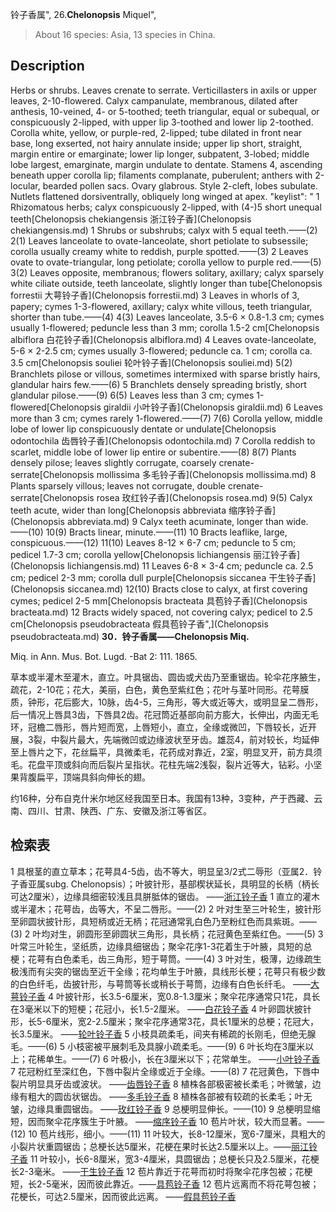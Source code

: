 铃子香属",
26.**Chelonopsis** Miquel",

> About 16 species: Asia, 13 species in China.

## Description
Herbs or shrubs. Leaves crenate to serrate. Verticillasters in axils or upper leaves, 2-10-flowered. Calyx campanulate, membranous, dilated after anthesis, 10-veined, 4- or 5-toothed; teeth triangular, equal or subequal, or conspicuously 2-lipped, with upper lip 3-toothed and lower lip 2-toothed. Corolla white, yellow, or purple-red, 2-lipped; tube dilated in front near base, long exserted, not hairy annulate inside; upper lip short, straight, margin entire or emarginate; lower lip longer, subpatent, 3-lobed; middle lobe largest, emarginate, margin undulate to dentate. Stamens 4, ascending beneath upper corolla lip; filaments complanate, puberulent; anthers with 2-locular, bearded pollen sacs. Ovary glabrous. Style 2-cleft, lobes subulate. Nutlets flattened dorsiventrally, obliquely long winged at apex.
  "keylist": "
1 Rhizomatous herbs; calyx conspicuously 2-lipped, with (4-)5 short unequal teeth[Chelonopsis chekiangensis 浙江铃子香](Chelonopsis chekiangensis.md)
1 Shrubs or subshrubs; calyx with 5 equal teeth.——(2)
2(1) Leaves lanceolate to ovate-lanceolate, short petiolate to subsessile; corolla usually creamy white to reddish, purple spotted.——(3)
2 Leaves ovate to ovate-triangular, long petiolate; corolla yellow to purple red.——(5)
3(2) Leaves opposite, membranous; flowers solitary, axillary; calyx sparsely white ciliate outside, teeth lanceolate, slightly longer than tube[Chelonopsis forrestii 大萼铃子香](Chelonopsis forrestii.md)
3 Leaves in whorls of 3, papery; cymes 1-3-flowered, axillary; calyx white villous, teeth triangular, shorter than tube.——(4)
4(3) Leaves lanceolate, 3.5-6 &#215; 0.8-1.3 cm; cymes usually 1-flowered; peduncle less than 3 mm; corolla 1.5-2 cm[Chelonopsis albiflora 白花铃子香](Chelonopsis albiflora.md)
4 Leaves ovate-lanceolate, 5-6 &#215; 2-2.5 cm; cymes usually 3-flowered; peduncle ca. 1 cm; corolla ca. 3.5 cm[Chelonopsis souliei 轮叶铃子香](Chelonopsis souliei.md)
5(2) Branchlets pilose or villous, sometimes intermixed with sparse bristly hairs, glandular hairs few.——(6)
5 Branchlets densely spreading bristly, short glandular pilose.——(9)
6(5) Leaves less than 3 cm; cymes 1-flowered[Chelonopsis giraldii 小叶铃子香](Chelonopsis giraldii.md)
6 Leaves more than 3 cm; cymes rarely 1-flowered.——(7)
7(6) Corolla yellow, middle lobe of lower lip conspicuously dentate or undulate[Chelonopsis odontochila 齿唇铃子香](Chelonopsis odontochila.md)
7 Corolla reddish to scarlet, middle lobe of lower lip entire or subentire.——(8)
8(7) Plants densely pilose; leaves slightly corrugate, coarsely crenate-serrate[Chelonopsis mollissima 多毛铃子香](Chelonopsis mollissima.md)
8 Plants sparsely villous; leaves not corrugate, double crenate-serrate[Chelonopsis rosea 玫红铃子香](Chelonopsis rosea.md)
9(5) Calyx teeth acute, wider than long[Chelonopsis abbreviata 缩序铃子香](Chelonopsis abbreviata.md)
9 Calyx teeth acuminate, longer than wide.——(10)
10(9) Bracts linear, minute.——(11)
10 Bracts leaflike, large, conspicuous.——(12)
11(10) Leaves 8-12 &#215; 6-7 cm; peduncle to 5 cm; pedicel 1.7-3 cm; corolla yellow[Chelonopsis lichiangensis 丽江铃子香](Chelonopsis lichiangensis.md)
11 Leaves 6-8 &#215; 3-4 cm; peduncle ca. 2.5 cm; pedicel 2-3 mm; corolla dull purple[Chelonopsis siccanea 干生铃子香](Chelonopsis siccanea.md)
12(10) Bracts close to calyx, at first covering cymes; pedicel 2-5 mm[Chelonopsis bracteata 具苞铃子香](Chelonopsis bracteata.md)
12 Bracts widely spaced, not covering calyx; pedicel to 2.5 cm[Chelonopsis pseudobracteata 假具苞铃子香",](Chelonopsis pseudobracteata.md)
**30．铃子香属——Chelonopsis Miq.**

Miq. in Ann. Mus. Bot. Lugd. -Bat 2: 111. 1865.

草本或半灌木至灌木，直立。叶具锯齿、圆齿或犬齿乃至重锯齿。轮伞花序腋生，疏花，2-10花；花大，美丽，白色，黄色至紫红色；花叶与茎叶同形。花萼膜质，钟形，花后膨大，10脉，齿4-5，三角形，等大或近等大，或明显呈二唇形，后一情况上唇具3齿，下唇具2齿。花冠筒近基部向前方膨大，长伸出，内面无毛环，冠檐二唇形，唇片短而宽，上唇短小，直立，全缘或微凹，下唇较长，近开展，3裂，中裂片最大，先端微凹或边缘波状至牙齿。雄蕊4，前对较长，均延伸至上唇片之下，花丝扁平，具微柔毛，花药成对靠近，2室，明显叉开，前方具须毛。花盘平顶或斜向而后裂片呈指状。花柱先端2浅裂，裂片近等大，钻彩。小坚果背腹扁平，顶端具斜向伸长的翅。

约16种，分布自克什米尔地区经我国至日本。我国有13种，3变种，产于西藏、云南、四川、甘肃、陕西、广东、安徽及浙江等省区。

## 检索表

1 具根茎的直立草本；花萼具4-5齿，齿不等大，明显呈3/2式二辱形（亚属2．铃子香亚属subg. Chelonopsis）；叶披针形，基部楔状延长，具明显的长柄（柄长可达2厘米），边缘具细密较浅且具胼胝体的锯齿。 ——[浙江铃子香](Chelonopsis%20chekiangensis.md)
1 直立的灌木或半灌木；花萼齿，齿等大，不呈二唇形。——(2)
2 叶对生至三叶轮生，披针形至卵圆状披针形，具短柄或近无柄；花冠通常乳白色乃至粉红色而具紫斑。——(3)
2 叶均对生，卵圆形至卵圆状三角形，具长柄；花冠黄色至紫红色。——(5)
3 叶常三叶轮生，坚纸质，边缘具细锯齿；聚伞花序1-3花着生于叶腋，具短的总梗；花萼有白色柔毛，齿三角形，短于萼筒。——(4)
3 叶对生，极薄，边缘疏生极浅而有尖突的锯齿至近干全缘；花均单生于叶腋，具线形长梗；花萼只有极少数的白色纤毛，齿披针形，与萼筒等长或稍长于萼筒，边缘有白色长纤毛。 ——[大萼铃子香](Chelonopsis%20forrestii.md)
4 叶披针形，长3.5-6厘米，宽0.8-1.3厘米；聚伞花序通常只1花，具长在3毫米以下的短梗；花冠小，长1.5-2厘米。 ——[白花铃子香](Chelonopsis%20albiflora.md)
4 叶卵圆状披针形，长5-6厘米，宽2-2.5厘米；聚伞花序通常3花，具长1厘米的总梗；花冠大，长3.5厘米。 ——[轮叶铃子香](Chelonopsis%20souliei.md)
5 小枝具疏柔毛，间夹有稀疏的长刚毛，但绝无腺毛。——(6)
5 小枝密被平展刺毛及具腺小疏柔毛。——(9)
6 叶长均在3厘米以上；花稀单生。——(7)
6 叶极小，长在3厘米以下；花常单生。 ——[小叶铃子香](Chelonopsis%20giraldii.md)
7 花冠粉红至深红色，下唇中裂片全缘或近于全缘。——(8)
7 花冠黄色，下唇中裂片明显具牙齿或波状。 ——[齿唇铃子香](Chelonopsis%20odontochila.md)
8 植株各部极密被长柔毛；叶微皱，边缘有粗大的圆齿状锯齿。 ——[多毛铃子香](Chelonopsis%20mollissima.md)
8 植株各部被有较疏的长柔毛；叶无皱，边缘具重圆锯齿。 ——[玫红铃子香](Chelonopsis%20rosea.md)
9 总梗明显伸长。——(10)
9 总梗明显缩短，因而聚伞花序簇生于叶腋。 ——[缩序铃子香](Chelonopsis%20abbreviata.md)
10 苞片叶状，较大而显著。——(12)
10 苞片线形，细小。——(11)
11 叶较大，长8-12厘米，宽6-7厘米，具粗大的小裂片状重圆锯齿；总梗长达5厘米，花梗在果时长达2.5厘米以上。——[丽江铃子香](Chelonopsis%20lichiangensis.md)
11 叶较小，长6-8厘米，宽3-4厘米，具圆锯齿；总梗长只及2.5厘米，花梗长2-3毫米。 ——[干生铃子香](Chelonopsis%20siccanea.md)
12 苞片靠近于花萼而初时将聚伞花序包被；花梗短，长2-5毫米，因而彼此靠近。——[具苞铃子香](Chelonopsis%20bracteata.md)
12 苞片远离而不将花萼包被；花梗长，可达2.5厘米，因而彼此远离。 ——[假具苞铃子香](Chelonopsis%20pseudobracteata.md)
